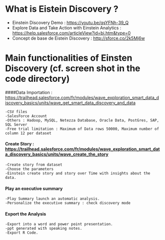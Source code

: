 # What is Eistein Discovery ? 
* Einstein Discovery Demo : https://youtu.be/qsYFNh-39_Q
* Explore Data and Take Action with Einstein Analytics : https://help.salesforce.com/articleView?id=bi.htm&type=0
* Concept de base de Eistein Discovery : http://sforce.co/2k5Mj6w

# Main functionalities of Einsten Discovery (cf. screen shot in the code directory)

####Data Importation :  https://trailhead.salesforce.com/fr/modules/wave_exploration_smart_data_discovery_basics/units/wave_get_smart_data_discovery_and_data
```
-CSV files 
-SalesForce Account 
-Others : Hadoop, MySQL, Netezza Database, Oracle Data, PostGres, SAP, SQL Server 
-Free trial limitation : Maximum of Data rows 50000, Maximum number of column 12 per dataset 
```
#### Create Story  :  https://trailhead.salesforce.com/fr/modules/wave_exploration_smart_data_discovery_basics/units/wave_create_the_story
```
-Create story from dataset 
-Choose the parameters 
-Einstein create story and story over Time with insights about the data. 
```
#### Play an executive summary 
```
-Play Summary launch an automatic analysis. 
-Personalize the executive summary : check discovery mode 
```
#### Export the Analysis
```
-Export into a word and power point presentation. 
-ppt generated with speaking notes. 
-Export R Code. 
```

